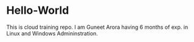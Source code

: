 # Hello-World
This is cloud training repo.
I am Guneet Arora having 6 months of exp. in Linux and Windows Admininstration. 

